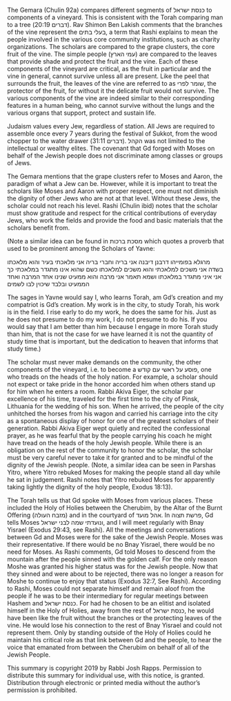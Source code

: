 The Gemara (Chulin 92a) compares different segments of כנסת ישראל to components of a vineyard. This is consistent with the Torah comparing man to a tree (דברים 20:19). Rav Shimon Ben Lakish comments that the branches of the vine represent the בעלי בתים, a term that Rashi explains to mean the people involved in the various core community institutions, such as charity organizations. The scholars are compared to the grape clusters, the core fruit of the vine. The simple people (עמי הארץ) are compared to the leaves that provide shade and protect the fruit and the vine. Each of these components of the vineyard are critical, as the fruit in particular and the vine in general, cannot survive unless all are present. Like the peel that surrounds the fruit, the leaves of the vine are referred to as שומר לפרי, the protector of the fruit, for without it the delicate fruit would not survive. The various components of the vine are indeed similar to their corresponding features in a human being, who cannot survive without the lungs and the various organs that support, protect and sustain life.
 
Judaism values every Jew, regardless of station. All Jews are required to assemble once every 7 years during the festival of Sukkot, from the wood chopper to the water drawer (דברים 31:11). הקהל was not limited to the intellectual or wealthy elites. The covenant that Gd forged with Moses on behalf of the Jewish people does not discriminate among classes or groups of Jews. 


The Gemara mentions that the grape clusters refer to Moses and Aaron, the paradigm of what a Jew can be. However, while it is important to treat the scholars like Moses and Aaron with proper respect, one must not diminish the dignity of other Jews who are not at that level. Without these Jews, the scholar could not reach his level. Rashi (Chulin ibid) notes that the scholar must show gratitude and respect for the critical contributions of everyday Jews, who work the fields and provide the food and basic materials that the scholars benefit from. 


(Note a similar idea can be found in מסכת ברכות which quotes a proverb that used to be prominent among the Scholars of Yavne:
 
מרגלא בפומייהו דרבנן דיבנה אני בריה וחברי בריה אני מלאכתי בעיר והוא מלאכתו בשדה אני משכים למלאכתי והוא משכים למלאכתו כשם שהוא אינו מתגדר במלאכתי כך אני איני מתגדר במלאכתו ושמא תאמר אני מרבה והוא ממעיט שנינו אחד המרבה ואחד הממעיט ובלבד שיכוין לבו לשמים

The sages in Yavne would say I, who learns Torah, am Gd’s creation and my compatriot is Gd’s creation. My work is in the city, to study Torah, his work is in the field. I rise early to do my work, he does the same for his. Just as he does not presume to do my work, I do not presume to do his. If you would say that I am better than him because I engage in more Torah study than him, that is not the case for we have learned it is not the quantity of study time that is important, but the dedication to heaven that informs that study time.) 

The scholar must never make demands on the community, the other components of the vineyard, i.e. to become a פוסע על ראשי עם קודש, one who treads on the heads of the holy nation. For example, a scholar should not expect or take pride in the honor accorded him when others stand up for him when he enters a room. Rabbi Akiva Eiger, the scholar par excellence of his time, traveled for the first time to the city of Pinsk, Lithuania for the wedding of his son. When he arrived, the people of the city unhitched the horses from his wagon and carried his carriage into the city as a spontaneous display of honor for one of the greatest scholars of their generation. Rabbi Akiva Eiger wept quietly and recited the confessional prayer, as he was fearful that by the people carrying his coach he might have tread on the heads of the holy Jewish people. While there is an obligation on the rest of the community to honor the scholar, the scholar must be very careful never to take it for granted and to be mindful of the dignity of the Jewish people. (Note, a similar idea can be seen in Parshas Yitro, where Yitro rebuked Moses for making the people stand all day while he sat in judgement. Rashi notes that Yitro rebuked Moses for apparently taking lightly the dignity of the holy people, Exodus 18:13).

The Torah tells us that Gd spoke with Moses from various places. These included the Holy of Holies between the Cherubim, by the Altar of the Burnt Offering (מזבח העולה) and in the courtyard of אהל מועד. In פרשת תצוה, Gd tells Moses ונועדתי שמה לבני ישראל, and I will meet regularly with Bnay Yisrael (Exodus 29:43, see Rashi). All the meetings and conversations between Gd and Moses were for the sake of the Jewish People. Moses was their representative. If there would be no Bnay Yisrael, there would be no need for Moses. As Rashi comments, Gd told Moses to descend from the mountain after the people sinned with the golden calf. For the only reason Moshe was granted his higher status was for the Jewish people. Now that they sinned and were about to be rejected, there was no longer a reason for Moshe to continue to enjoy that status (Exodus 32:7, See Rashi). According to Rashi, Moses could not separate himself and remain aloof from the people if he was to be their intermediary for regular meetings between Hashem and כנסת ישראל. For had he chosen to be an elitist and isolated himself in the Holy of Holies, away from the rest of כנסת ישראל, he would have been like the fruit without the branches or the protecting leaves of the vine. He would lose his connection to the rest of Bnay Yisrael and could not represent them. Only by standing outside of the Holy of Holies could he maintain his critical role as that link between Gd and the people, to hear the voice that emanated from between the Cherubim on behalf of all of the Jewish People.

This summary is copyright 2019 by Rabbi Josh Rapps. Permission to distribute this summary for individual use, with this notice, is granted. Distribution through electronic or printed media without the author’s permission is prohibited.

